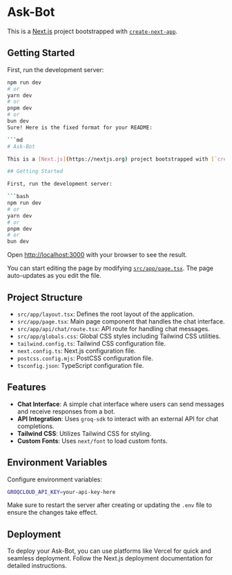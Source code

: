 # Ask-Bot

This is a [Next.js](https://nextjs.org) project bootstrapped with [`create-next-app`](https://nextjs.org/docs/app/api-reference/cli/create-next-app).

## Getting Started

First, run the development server:

````bash
npm run dev
# or
yarn dev
# or
pnpm dev
# or
bun dev
Sure! Here is the fixed format for your README:

```md
# Ask-Bot

This is a [Next.js](https://nextjs.org) project bootstrapped with [`create-next-app`](https://nextjs.org/docs/app/api-reference/cli/create-next-app).

## Getting Started

First, run the development server:

```bash
npm run dev
# or
yarn dev
# or
pnpm dev
# or
bun dev
````

Open [http://localhost:3000](http://localhost:3000) with your browser to see the result.

You can start editing the page by modifying [`src/app/page.tsx`](src/app/page.tsx). The page auto-updates as you edit the file.

## Project Structure

- `src/app/layout.tsx`: Defines the root layout of the application.
- `src/app/page.tsx`: Main page component that handles the chat interface.
- `src/app/api/chat/route.tsx`: API route for handling chat messages.
- `src/app/globals.css`: Global CSS styles including Tailwind CSS utilities.
- `tailwind.config.ts`: Tailwind CSS configuration file.
- `next.config.ts`: Next.js configuration file.
- `postcss.config.mjs`: PostCSS configuration file.
- `tsconfig.json`: TypeScript configuration file.

## Features

- **Chat Interface**: A simple chat interface where users can send messages and receive responses from a bot.
- **API Integration**: Uses `groq-sdk` to interact with an external API for chat completions.
- **Tailwind CSS**: Utilizes Tailwind CSS for styling.
- **Custom Fonts**: Uses `next/font` to load custom fonts.

## Environment Variables

Configure environment variables:

```bash
GROQCLOUD_API_KEY=your-api-key-here
```

Make sure to restart the server after creating or updating the `.env` file to ensure the changes take effect.

## Deployment

To deploy your Ask-Bot, you can use platforms like Vercel for quick and seamless deployment. Follow the Next.js deployment documentation for detailed instructions.
